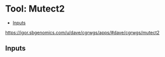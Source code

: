 Tool: Mutect2
================

-   [Inputs](#inputs)

<https://igor.sbgenomics.com/u/dave/cgrwgs/apps/#dave/cgrwgs/mutect2>

Inputs
------
